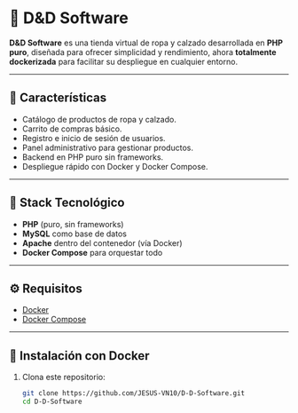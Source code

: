 # 🛒 D&D Software

**D&D Software** es una tienda virtual de ropa y calzado desarrollada en **PHP puro**, diseñada para ofrecer simplicidad y rendimiento, ahora **totalmente dockerizada** para facilitar su despliegue en cualquier entorno.

---

## 🚀 Características

- Catálogo de productos de ropa y calzado.
- Carrito de compras básico.
- Registro e inicio de sesión de usuarios.
- Panel administrativo para gestionar productos.
- Backend en PHP puro sin frameworks.
- Despliegue rápido con Docker y Docker Compose.

---

## 🐳 Stack Tecnológico

- **PHP** (puro, sin frameworks)
- **MySQL** como base de datos
- **Apache** dentro del contenedor (vía Docker)
- **Docker Compose** para orquestar todo

---

## ⚙️ Requisitos

- [Docker](https://www.docker.com/)
- [Docker Compose](https://docs.docker.com/compose/)

---

## 🚀 Instalación con Docker

1. Clona este repositorio:

   ```bash
   git clone https://github.com/JESUS-VN10/D-D-Software.git
   cd D-D-Software

